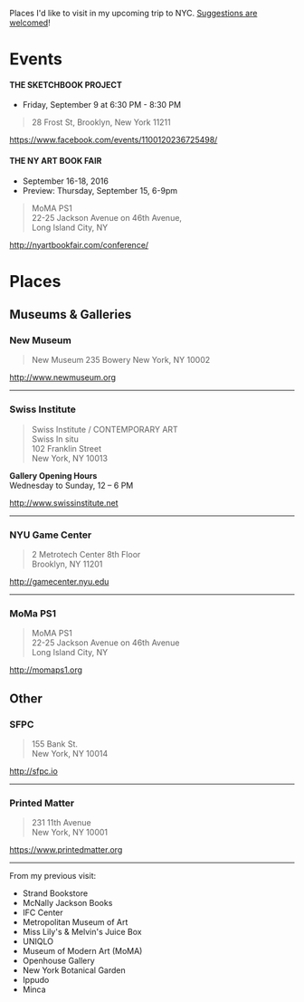 Places I'd like to visit in my upcoming trip to NYC. [Suggestions are welcomed](https://github.com/javierarce/NYC/issues)!

# Events

#### THE SKETCHBOOK PROJECT

- Friday, September 9 at 6:30 PM - 8:30 PM

> 28 Frost St, Brooklyn, New York 11211

https://www.facebook.com/events/1100120236725498/

#### THE NY ART BOOK FAIR

- September 16-18, 2016  
- Preview: Thursday, September 15, 6-9pm

> MoMA PS1  
> 22-25 Jackson Avenue on 46th Avenue,  
> Long Island City, NY  

http://nyartbookfair.com/conference/

# Places

## Museums & Galleries

### New Museum

> New Museum 
> 235 Bowery 
> New York, NY 10002 

http://www.newmuseum.org

---

### Swiss Institute

> Swiss Institute / CONTEMPORARY ART  
> Swiss In situ  
> 102 Franklin Street  
> New York, NY 10013

**Gallery Opening Hours**  
Wednesday to Sunday, 12 – 6 PM

http://www.swissinstitute.net

---


### NYU Game Center

> 2 Metrotech Center 8th Floor   
> Brooklyn, NY 11201

http://gamecenter.nyu.edu

---

### MoMa PS1

> MoMA PS1  
> 22-25 Jackson Avenue on 46th Avenue  
> Long Island City, NY

http://momaps1.org

## Other

### SFPC

> 155 Bank St.  
> New York, NY 10014

http://sfpc.io

---

### Printed Matter 
 
> 231 11th Avenue  
> New York, NY 10001

https://www.printedmatter.org

---

From my previous visit:

- Strand Bookstore
- McNally Jackson Books
- IFC Center
- Metropolitan Museum of Art
- Miss Lily's & Melvin's Juice Box
- UNIQLO
- Museum of Modern Art (MoMA)
- Openhouse Gallery
- New York Botanical Garden
- Ippudo
- Minca

